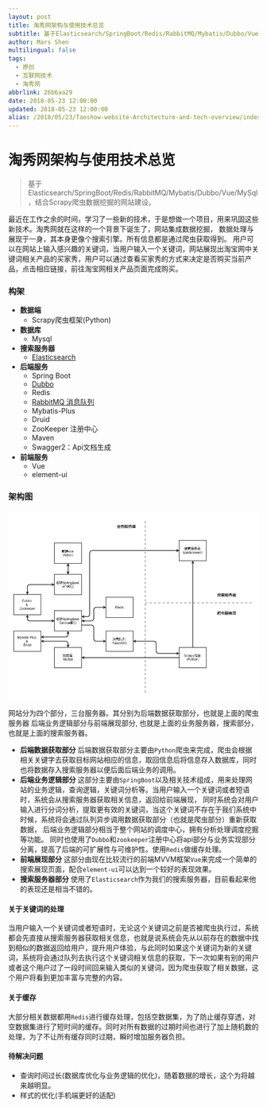 ```yaml
---
layout: post
title: 淘秀网架构与使用技术总览
subtitle: 基于Elasticsearch/SpringBoot/Redis/RabbitMQ/Mybatis/Dubbo/Vue/MySql，结合Scrapy爬虫数据挖掘的网站建设
author: Mars Shen
multilingual: false
tags:
  - 原创
  - 互联网技术
  - 淘秀网
abbrlink: 26b6aa29
date: 2018-05-23 12:00:00
updated: 2018-05-23 12:00:00
alias: /2018/05/23/Taoshow-website-Architecture-and-tech-overview/index.html
---
```

# 淘秀网架构与使用技术总览

>基于Elasticsearch/SpringBoot/Redis/RabbitMQ/Mybatis/Dubbo/Vue/MySql，结合Scrapy爬虫数据挖掘的网站建设。

最近在工作之余的时间，学习了一些新的技术，于是想做一个项目，用来巩固这些新技术。淘秀网就在这样的一个背景下诞生了，网站集成数据挖掘， 数据处理与展现于一身，其本身更像个搜索引擎。所有信息都是通过爬虫获取得到。
用户可以在网站上输入感兴趣的关键词，当用户输入一个关键词，网站展现出淘宝网中关键词相关产品的买家秀，用户可以通过查看买家秀的方式来决定是否购买当前产品，点击相应链接，前往淘宝网相关产品页面完成购买。

### 构架
- **数据端**
    - Scrapy爬虫框架(Python)
- **数据库**
    - Mysql
- **搜索服务器**
    - [Elasticsearch](/posts/2492827d/) 
- **后端服务**
    - Spring Boot
    - [Dubbo](/posts/34fb554c/)</a> 
    - Redis
    - [RabbitMQ 消息队列](/posts/4878be23/)
    - Mybatis-Plus
    - Druid
    - ZooKeeper 注册中心
    - Maven
    - Swagger2：Api文档生成
- **前端服务**
    - Vue
    - element-ui
<!-- more -->
### 架构图
![](/img/taoshow/taoshow_architecture.JPG)

网站分为四个部分，三台服务器。其分别为后端数据获取部分，也就是上面的爬虫服务器 后端业务逻辑部分与前端展现部分, 也就是上面的业务服务器，搜索部分，也就是上面的搜索服务器。

- **后端数据获取部分**
后端数据获取部分主要由<code>Python</code>爬虫来完成，爬虫会根据相关关键字去获取目标网站相应的信息，取回信息后将信息存入数据库，同时也将数据存入搜索服务器以便后面后端业务的调用。
- **后端业务逻辑部分**
这部分主要由<code>SpringBoot</code>以及相关技术组成，用来处理网站的业务逻辑，查询逻辑，关键词分析等。当用户输入一个关键词或者短语时，系统会从搜索服务器获取相关信息，返回给前端展现， 同时系统会对用户输入进行分词分析，提取更有效的关键词，当这个关键词不存在于我们系统中时候，系统将会通过队列异步调用数据获取部分（也就是爬虫部分）重新获取数据， 后端业务逻辑部分相当于整个网站的调度中心，拥有分析处理调度挖掘等功能。
同时也使用了<code>Dubbo</code>和<code>zookeeper</code>注册中心将api部分与业务实现部分分离，提高了后端的可扩展性与可维护性。使用<code>Redis</code>做缓存处理。
- **前端展现部分**
这部分由现在比较流行的前端MVVM框架<code>Vue</code>来完成一个简单的搜索展现页面，配合<code>element-ui</code>可以达到一个较好的表现效果。
- **搜索服务器部分**
使用了<code>Elasticsearch</code>作为我们的搜索服务器，目前看起来他的表现还是相当不错的。

#### 关于关键词的处理
当用户输入一个关键词或者短语时，无论这个关键词之前是否被爬虫执行过，系统都会先直接从搜索服务器获取相关信息，也就是说系统会先从以前存在的数据中找到相似的数据返回给用户，提升用户体验，与此同时如果这个关键词为新的关键词，系统将会通过队列去执行这个关键词相关信息的获取，下一次如果有别的用户或者这个用户过了一段时间回来输入类似的关键词，因为爬虫获取了相关数据，这个用户将看到更加丰富与完整的内容。

#### 关于缓存
大部分相关数据都用<code>Redis</code>进行缓存处理，包括空数据集，为了防止缓存穿透，对空数据集进行了短时间的缓存。同时对所有数据的过期时间也进行了加上随机数的处理，为了不让所有缓存同时过期，瞬时增加服务器负担。

#### 待解决问题
- 查询时间过长(数据库优化与业务逻辑的优化)，随着数据的增长，这个为将越来越明显。
- 样式的优化(手机端更好的适配)



